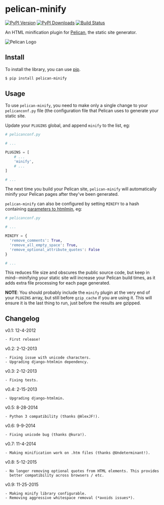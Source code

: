 # pelican-minify

[![PyPI Version](https://img.shields.io/pypi/v/pelican-minify.svg)](https://pypi.python.org/pypi/pelican-minify)
[![PyPI Downloads](https://img.shields.io/pypi/dm/pelican-minify.svg)](https://pypi.python.org/pypi/pelican-minify)
[![Build Status](https://secure.travis-ci.org/rdegges/pelican-minify.png?branch=master)](https://travis-ci.org/rdegges/pelican-minify)

An HTML minification plugin for
[Pelican](http://pelican.readthedocs.org/en/latest/), the static site generator.

![Pelican Logo](https://github.com/rdegges/pelican-minify/raw/master/pelican.png)


## Install

To install the library, you can use
[pip](http://www.pip-installer.org/en/latest/).

```bash
$ pip install pelican-minify
```


## Usage

To use `pelican-minify`, you need to make only a single change to your
`pelicanconf.py` file (the configuration file that Pelican uses to generate
your static site.

Update your `PLUGINS` global, and append `minify` to the list, eg:

``` python
# pelicanconf.py

# ...

PLUGINS = [
    # ...
    'minify',
    # ...
]

# ...
```

The next time you build your Pelican site, `pelican-minify` will automatically
minify your Pelican pages after they've been generated.

`pelican-minify` can also be configured by setting `MINIFY` to a hash containing
[parameters to htmlmin](https://htmlmin.readthedocs.org/en/latest/reference.html#htmlmin.minify), eg:

``` python
# pelicanconf.py

# ...

MINIFY = {
  'remove_comments': True,
  'remove_all_empty_space': True,
  'remove_optional_attribute_quotes': False
}

# ...
```

This reduces file size and obscures the public source code, but keep in
mind--minifying your static site will increase your Pelican build times, as it
adds extra file processing for each page generated.

**NOTE**: You should probably include the `minify` plugin at the very end of
your `PLUGINS` array, but still before `gzip_cache` if you are using it.
This will ensure it is the last thing to run, just before the results are gzipped.


## Changelog

v0.1: 12-4-2012

    - First release!

v0.2: 2-12-2013

    - Fixing issue with unicode characters.
    - Upgrading django-htmlmin dependency.

v0.3: 2-12-2013

    - Fixing tests.

v0.4: 2-15-2013

    - Upgrading django-htmlmin.

v0.5: 8-28-2014

    - Python 3 compatibility (thanks @AlexJF!).

v0.6: 9-9-2014

    - Fixing unicode bug (thanks @kura!).

v0.7: 11-4-2014

    - Making minification work on .htm files (thanks @Undeterminant!).

v0.8: 5-12-2015

    - No longer removing optional quotes from HTML elements. This provides
      better compatibility across browsers / etc.

v0.9: 11-25-2015

    - Making minify library configurable.
    - Removing aggressive whitespace removal (*avoids issues*).
